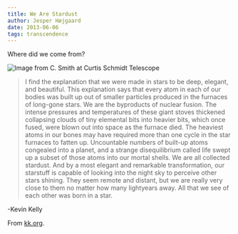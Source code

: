 ```yaml
---
title: We Are Stardust
author: Jesper Højgaard
date: 2013-06-06
tags: transcendence
---
```


Where did we come from? 

<!--more-->

![Image from C. Smith at Curtis Schmidt Telescope](/we-are-stardust_nasa.jpg)

> I find the explanation that we were made in stars to be deep, elegant, and beautiful. This explanation says that every atom in each of our bodies was built up out of smaller particles produced in the furnaces of long-gone stars. We are the byproducts of nuclear fusion. The intense pressures and temperatures of these giant stoves thickened collapsing clouds of tiny elemental bits into heavier bits, which once fused, were blown out into space as the furnace died. The heaviest atoms in our bones may have required more than one cycle in the star furnaces to fatten up. Uncountable numbers of built-up atoms congealed into a planet, and a strange disequilibrium called life swept up a subset of those atoms into our mortal shells. We are all collected stardust. And by a most elegant and remarkable transformation, our starstuff is capable of looking into the night sky to perceive other stars shining. They seem remote and distant, but we are really very close to them no matter how many lightyears away. All that we see of each other was born in a star.

-Kevin Kelly

From [kk.org](https://kk.org/thetechnium/we-are-stardust/).
